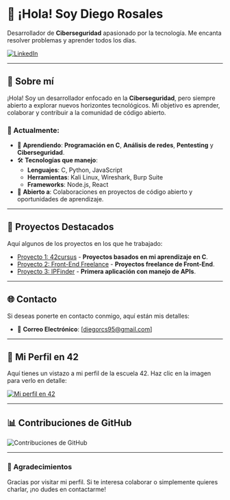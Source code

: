 # 👋 ¡Hola! Soy Diego Rosales

Desarrollador de **Ciberseguridad** apasionado por la tecnología. Me encanta resolver problemas y aprender todos los días.

[![LinkedIn](https://img.shields.io/badge/LinkedIn-blue?style=flat&logo=linkedin&logoColor=white)](https://www.linkedin.com/in/drosales96-/)

---

## 🌟 Sobre mí

¡Hola! Soy un desarrollador enfocado en la **Ciberseguridad**, pero siempre abierto a explorar nuevos horizontes tecnológicos. Mi objetivo es aprender, colaborar y contribuir a la comunidad de código abierto.

### 🚀 Actualmente:

- 🌱 **Aprendiendo**: **Programación en C**, **Análisis de redes**, **Pentesting** y **Ciberseguridad**.
- 🛠️ **Tecnologías que manejo**:
  - **Lenguajes**: C, Python, JavaScript
  - **Herramientas**: Kali Linux, Wireshark, Burp Suite
  - **Frameworks**: Node.js, React
- 🤝 **Abierto a**: Colaboraciones en proyectos de código abierto y oportunidades de aprendizaje.

---

## 🌟 Proyectos Destacados

Aquí algunos de los proyectos en los que he trabajado:

- [Proyecto 1: 42cursus](https://github.com/drosales96/42cursus) - **Proyectos basados en mi aprendizaje en C**.
- [Proyecto 2: Front-End Freelance](https://github.com/drosales96/Front-End) - **Proyectos freelance de Front-End**.
- [Proyecto 3: IPFinder](https://github.com/drosales96/IPFinder) - **Primera aplicación con manejo de APIs**.

---

## 🌐 Contacto

Si deseas ponerte en contacto conmigo, aquí están mis detalles:

- 📧 **Correo Electrónico**: [diegorcs95@gmail.com]

---

## 🌟 Mi Perfil en 42

Aquí tienes un vistazo a mi perfil de la escuela 42. Haz clic en la imagen para verlo en detalle:

[![Mi perfil en 42](https://badge42.vercel.app/api/v2/cljxdptje00060glawe1vxkcm/stats?cursusId=21&coalitionId=undefined)](https://profile.intra.42.fr/users/drosales)

---

## 📊 Contribuciones de GitHub

![Contribuciones de GitHub](https://github-readme-stats.vercel.app/api?username=drosales96&show_icons=true&hide_title=true&count_private=true&theme=radical)

---

### 🖤 Agradecimientos

Gracias por visitar mi perfil. Si te interesa colaborar o simplemente quieres charlar, ¡no dudes en contactarme!

